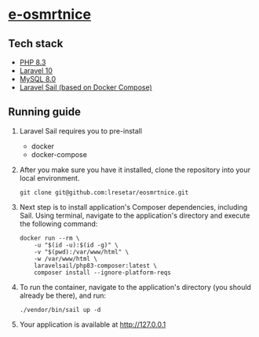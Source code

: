 <h1><ins>e-osmrtnice</ins></h1>

## Tech stack
- [PHP 8.3](https://www.php.net/)
- [Laravel 10](https://laravel.com/docs/10.x)
- [MySQL 8.0](https://www.mysql.com/)
- [Laravel Sail (based on Docker Compose)](https://laravel.com/docs/10.x#docker-installation-using-sail)

## Running guide
1. Laravel Sail requires you to pre-install
   - docker
   - docker-compose

2. After you make sure you have it installed, clone the repository into your local environment.
    ```
    git clone git@github.com:lresetar/eosmrtnice.git
    ```
3. Next step is to install application's Composer dependencies, including Sail. Using terminal, navigate to the application's directory
and execute the following command:
    ```
    docker run --rm \
        -u "$(id -u):$(id -g)" \
        -v "$(pwd):/var/www/html" \
        -w /var/www/html \
        laravelsail/php83-composer:latest \
        composer install --ignore-platform-reqs
    ```
4. To run the container, navigate to the application's directory (you should already be there), and run:


    ```./vendor/bin/sail up -d```

5. Your application is available at http://127.0.0.1





